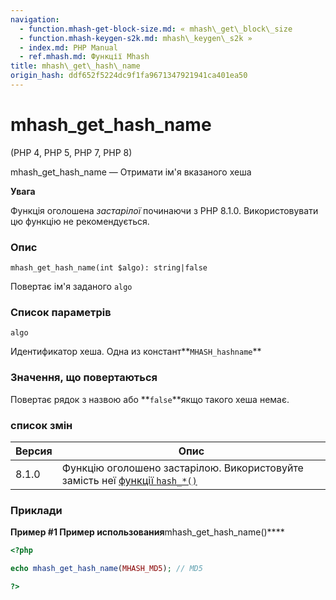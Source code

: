 ```yaml
---
navigation:
  - function.mhash-get-block-size.md: « mhash\_get\_block\_size
  - function.mhash-keygen-s2k.md: mhash\_keygen\_s2k »
  - index.md: PHP Manual
  - ref.mhash.md: Функції Mhash
title: mhash\_get\_hash\_name
origin_hash: ddf652f5224dc9f1fa9671347921941ca401ea50
---
```

# mhash\_get\_hash\_name

(PHP 4, PHP 5, PHP 7, PHP 8)

mhash\_get\_hash\_name — Отримати ім'я вказаного хеша

**Увага**

Функція оголошена *застарілої* починаючи з PHP 8.1.0. Використовувати цю функцію не рекомендується.

### Опис

```methodsynopsis
mhash_get_hash_name(int $algo): string|false
```

Повертає ім'я заданого `algo`

### Список параметрів

`algo`

Идентификатор хеша. Одна из констант\*\*`MHASH_hashname`\*\*

### Значення, що повертаються

Повертає рядок з назвою або \*\*`false`\*\*якщо такого хеша немає.

### список змін

| Версия | Опис |
| --- | --- |
| 8.1.0 | Функцію оголошено застарілою. Використовуйте замість неї [функції `hash_*()`](ref.hash.md) |

### Приклади

**Пример #1 Пример использования**mhash\_get\_hash\_name()\*\*\*\*

```php
<?php

echo mhash_get_hash_name(MHASH_MD5); // MD5

?>
```
